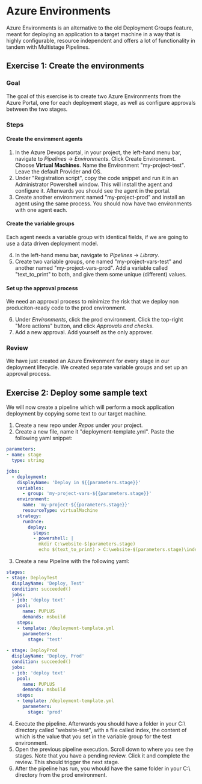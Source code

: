 # Azure Environments

Azure Environments is an alternative to the old Deployment Groups feature, meant for deploying an application to a target machine in a way that is highly configurable, resource independent and offers a lot of functionality in tandem with Multistage Pipelines.

## Exercise 1: Create the environments

### Goal

The goal of this exercise is to create two Azure Environments from the Azure Portal, one for each deployment stage, as well as configure approvals between the two stages.

### Steps

#### Create the envirnment agents

1. In the Azure Devops portal, in your project, the left-hand menu bar, navigate to *Pipelines* -> *Environments*. Click Create Environment. Choose **Virtual Machines**. Name the Environment "my-project-test". Leave the default Provider and OS.
2. Under "Registration script", copy the code snippet and run it in an Administrator Powershell window. This will install the agent and configure it. Afterwards you should see the agent in the portal.
3. Create another environment named "my-project-prod" and install an agent using the same process. You should now have two environments with one agent each.

#### Create the variable groups

Each agent needs a variable group with identical fields, if we are going to use a data driven deployment model.

4. In the left-hand menu bar, navigate to *Pipelines* -> *Library*.
5. Create two variable groups, one named "my-project-vars-test" and another named "my-project-vars-prod". Add a variable called "text_to_print" to both, and give them some unique (different) values.

#### Set up the approval process

We need an approval process to minimize the risk that we deploy non produciton-ready code to the prod environment.

6. Under *Environments*, click the prod environment. Click the top-right "More actions" button, and click *Approvals and checks*.
7. Add a new approval. Add yourself as the only approver.

### Review

We have just created an Azure Environment for every stage in our deployment lifecycle. We created separate variable groups and set up an approval process.


## Exercise 2: Deploy some sample text

We will now create a pipeline which will perform a mock application deployment by copying some text to our target machine.

1. Create a new repo under *Repos* under your project.
2. Create a new file, name it "deployment-template.yml". Paste the following yaml snippet:

```yaml
parameters:
- name: stage 
  type: string

jobs:
  - deployment:
    displayName: 'Deploy in ${{parameters.stage}}'
    variables:
      - group: 'my-project-vars-${{parameters.stage}}'
    environment:
      name: 'my-project-${{parameters.stage}}'
      resourceType: virtualMachine
    strategy:
      runOnce:
        deploy:
          steps:
          - powershell: |
            mkdir C:\website-$(parameters.stage)
            echo $(text_to_print) > C:\website-$(parameters.stage)\index
```

3. Create a new Pipeline with the following yaml:

```yaml
stages:
- stage: DeployTest
  displayName: 'Deploy, Test'
  condition: succeeded()
  jobs:
  - job: 'deploy text'
    pool:
      name: PUPLUS
      demands: msbuild
    steps:
    - template: /deployment-template.yml
      parameters:
        stage: 'test'
        
- stage: DeployProd
  displayName: 'Deploy, Prod'
  condition: succeeded()
  jobs:
  - job: 'deploy text'
    pool:
      name: PUPLUS
      demands: msbuild
    steps:
    - template: /deployment-template.yml
      parameters:
        stage: 'prod'
```

4. Execute the pipeline. Afterwards you should have a folder in your C:\ directory called "website-test", with a file called index, the content of which is the value that you set in the variable group for the test environment.
5. Open the previous pipeline execution. Scroll down to where you see the stages. Note that you have a pending review. Click it and complete the review. This should trigger the next stage.
6. After the pipeline has run, you whould have the same folder in your C:\ directory from the prod environment.
